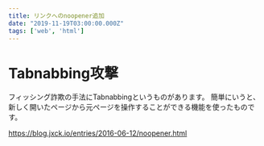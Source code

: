 ```yaml
---
title: リンクへのnoopener追加
date: "2019-11-19T03:00:00.000Z"
tags: ['web', 'html']
---
```


# Tabnabbing攻撃

フィッシング詐欺の手法にTabnabbingというものがあります。
簡単にいうと、新しく開いたページから元ページを操作することができる機能を使ったものです。

https://blog.jxck.io/entries/2016-06-12/noopener.html